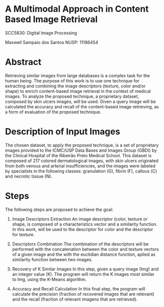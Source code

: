 # A Multimodal Approach in Content Based Image Retrieval

SCC5830: Digital Image Processing

Maxwell Sampaio dos Santos NUSP: 11186454

# Abstract
Retrieving similar images from large databases is a complex task for the human being. The purpose of this work is to use one technique for extracting and combining the image descriptors (texture, color and/or shape) to enrich content-based image retrieval in the context of medical images. To analyze the proposed technique, a proprietary dataset, composed by skin ulcers images, will be used. Given a query image will be calculated the accuracy and recall of the content-based image retrieving, as a form of evaluation of the proposed technique.

# Description of Input Images
The chosen dataset, to apply the proposed technique, is a set of proprietary images provided to the ICMC/USP Data Bases and Images Group (GBDI) by the Clinical Hospital of the Ribeirão Preto Medical School. This dataset is composed of 217 colored dermatological images, with skin ulcers originated from both venous and arterial insufficiencies, and the images were labeled by specialists in the following classes: granulation (G), fibrin (F), callous (C) and necrotic tissue (N).

# Steps
The following steps are proposed to achieve the goal:
1) Image Descriptors Extraction
An image descriptor (color, texture or shape, is composed of a characteristics vector and a similarity function. In this work, will be used to the descriptor  for color and the descriptor for texture.

2) Descriptors Combination
The combination of the descriptors will be performed with the concatenation between the color and texture vectors of a given image and the with the euclidian distance function, aplied as similarity function between two images.

3) Recovery of K Similar Images
In this step, given a query image (Img) and an integer value (K). The program will return the K images most similar to Img, using the K-Means algorithm.

4) Accuracy and Recall Calculation
In this final step, the program will calculate the precision (fraction of recovered images that are relevant) and the recall (fraction of relevant imagens that are retrieved).

